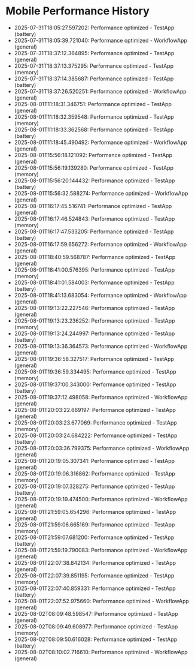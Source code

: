 # Mobile Performance History

- 2025-07-31T18:05:27.597202: Performance optimized - TestApp (battery)
- 2025-07-31T18:05:39.721040: Performance optimized - WorkflowApp (general)
- 2025-07-31T18:37:12.364895: Performance optimized - TestApp (general)
- 2025-07-31T18:37:13.375295: Performance optimized - TestApp (memory)
- 2025-07-31T18:37:14.385687: Performance optimized - TestApp (battery)
- 2025-07-31T18:37:26.520251: Performance optimized - WorkflowApp (general)
- 2025-08-01T11:18:31.346751: Performance optimized - TestApp (general)
- 2025-08-01T11:18:32.359548: Performance optimized - TestApp (memory)
- 2025-08-01T11:18:33.362568: Performance optimized - TestApp (battery)
- 2025-08-01T11:18:45.490492: Performance optimized - WorkflowApp (general)
- 2025-08-01T15:56:18.121092: Performance optimized - TestApp (general)
- 2025-08-01T15:56:19.139280: Performance optimized - TestApp (memory)
- 2025-08-01T15:56:20.144432: Performance optimized - TestApp (battery)
- 2025-08-01T15:56:32.588274: Performance optimized - WorkflowApp (general)
- 2025-08-01T16:17:45.516741: Performance optimized - TestApp (general)
- 2025-08-01T16:17:46.524843: Performance optimized - TestApp (memory)
- 2025-08-01T16:17:47.533205: Performance optimized - TestApp (battery)
- 2025-08-01T16:17:59.656272: Performance optimized - WorkflowApp (general)
- 2025-08-01T18:40:59.568787: Performance optimized - TestApp (general)
- 2025-08-01T18:41:00.576395: Performance optimized - TestApp (memory)
- 2025-08-01T18:41:01.584003: Performance optimized - TestApp (battery)
- 2025-08-01T18:41:13.683054: Performance optimized - WorkflowApp (general)
- 2025-08-01T19:13:22.227546: Performance optimized - TestApp (general)
- 2025-08-01T19:13:23.236252: Performance optimized - TestApp (memory)
- 2025-08-01T19:13:24.244997: Performance optimized - TestApp (battery)
- 2025-08-01T19:13:36.364573: Performance optimized - WorkflowApp (general)
- 2025-08-01T19:36:58.327517: Performance optimized - TestApp (general)
- 2025-08-01T19:36:59.334495: Performance optimized - TestApp (memory)
- 2025-08-01T19:37:00.343000: Performance optimized - TestApp (battery)
- 2025-08-01T19:37:12.498058: Performance optimized - WorkflowApp (general)
- 2025-08-01T20:03:22.669197: Performance optimized - TestApp (general)
- 2025-08-01T20:03:23.677069: Performance optimized - TestApp (memory)
- 2025-08-01T20:03:24.684222: Performance optimized - TestApp (battery)
- 2025-08-01T20:03:36.799375: Performance optimized - WorkflowApp (general)
- 2025-08-01T20:19:05.307341: Performance optimized - TestApp (general)
- 2025-08-01T20:19:06.316862: Performance optimized - TestApp (memory)
- 2025-08-01T20:19:07.328275: Performance optimized - TestApp (battery)
- 2025-08-01T20:19:19.474500: Performance optimized - WorkflowApp (general)
- 2025-08-01T21:59:05.654296: Performance optimized - TestApp (general)
- 2025-08-01T21:59:06.665169: Performance optimized - TestApp (memory)
- 2025-08-01T21:59:07.681200: Performance optimized - TestApp (battery)
- 2025-08-01T21:59:19.790083: Performance optimized - WorkflowApp (general)
- 2025-08-01T22:07:38.842134: Performance optimized - TestApp (general)
- 2025-08-01T22:07:39.851195: Performance optimized - TestApp (memory)
- 2025-08-01T22:07:40.859331: Performance optimized - TestApp (battery)
- 2025-08-01T22:07:52.975660: Performance optimized - WorkflowApp (general)
- 2025-08-02T08:09:48.598547: Performance optimized - TestApp (general)
- 2025-08-02T08:09:49.608977: Performance optimized - TestApp (memory)
- 2025-08-02T08:09:50.616028: Performance optimized - TestApp (battery)
- 2025-08-02T08:10:02.716610: Performance optimized - WorkflowApp (general)
